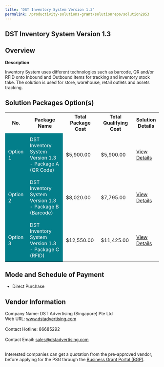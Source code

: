 ```yaml
---
title: 'DST Inventory System Version 1.3'
permalink: /productivity-solutions-grant/solutionrepo/solution2853
---
```


## DST Inventory System Version 1.3

## Overview

**Description**

Inventory System uses different technologies such as barcode, QR and/or RFID onto Inbound and Outbound items for tracking and inventory stock take. The solution is used for store, warehouse, retail outlets and assets tracking.

## Solution Packages Option(s)

<table>
<tr>
<th><b>No.</b></th>
<th><b>Package Name</b></th>
<th><b>Total Package Cost</b></th>
<th><b>Total Qualifying Cost</b></th>
<th><b>Solution Details</b></th>
</tr>
<tr>
<td style='padding: 10px; background-color: #037E8A; color: #FFFFFF;'>Option 1</td>
<td style='padding: 10px; background-color: #037E8A; color: #FFFFFF;'>DST Inventory System Version 1.3 - Package A (QR Code)</td>
<td style='padding: 10px;'>$5,900.00</td>
<td style='padding: 10px;'>$5,900.00</td>
<td style='padding: 10px;'><a href='/images/psg/DST_Advertising_Invt_20210484_Desensitised_Annex_3_R_Part_1.pdf' target='_blank'>View Details</a></td>
</tr>
<tr>
<td style='padding: 10px; background-color: #037E8A; color: #FFFFFF;'>Option 2</td>
<td style='padding: 10px; background-color: #037E8A; color: #FFFFFF;'>DST Inventory System Version 1.3 - Package B (Barcode)</td>
<td style='padding: 10px;'>$8,020.00</td>
<td style='padding: 10px;'>$7,795.00</td>
<td style='padding: 10px;'><a href='/images/psg/DST_Advertising_Invt_20210484_Desensitised_Annex_3_R_Part_2.pdf' target='_blank'>View Details</a></td>
</tr>
<tr>
<td style='padding: 10px; background-color: #037E8A; color: #FFFFFF;'>Option 3</td>
<td style='padding: 10px; background-color: #037E8A; color: #FFFFFF;'>DST Inventory System Version 1.3 - Package C (RFID)</td>
<td style='padding: 10px;'>$12,550.00</td>
<td style='padding: 10px;'>$11,425.00</td>
<td style='padding: 10px;'><a href='/images/psg/DST_Advertising_Invt_20210484_Desensitised_Annex_3_R_Part_3.pdf' target='_blank'>View Details</a></td>
</tr>
</table>

## Mode and Schedule of Payment

 - Direct Purchase

## Vendor Information

 Company Name: DST Advertising (Singapore) Pte Ltd<br>Web URL: www.dstadvertising.com <br><br>Contact Hotline: 86685292 <br><br>Contact Email: sales@dstadvertising.com <br><br>

Interested companies can get a quotation from the pre-approved vendor, before applying for the PSG through the <a href='https://www.businessgrants.gov.sg/' target='_blank' rel='noopener'>Business Grant Portal (BGP)</a>.

<script src="/jquery/resize-tables.js"></script>
